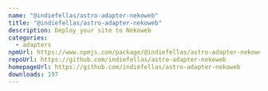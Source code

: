 ```yaml
---
name: "@indiefellas/astro-adapter-nekoweb"
title: "@indiefellas/astro-adapter-nekoweb"
description: Deploy your site to Nekoweb
categories:
  - adapters
npmUrl: https://www.npmjs.com/package/@indiefellas/astro-adapter-nekoweb
repoUrl: https://github.com/indiefellas/astro-adapter-nekoweb
homepageUrl: https://github.com/indiefellas/astro-adapter-nekoweb
downloads: 197
---
```

